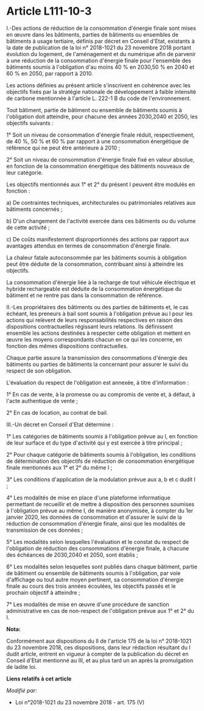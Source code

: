# Article L111-10-3

I.-Des actions de réduction de la consommation d'énergie finale sont mises en œuvre dans les bâtiments, parties de bâtiments
ou ensembles de bâtiments à usage tertiaire, définis par décret en Conseil d'Etat, existants à la date de publication de la
loi n° 2018-1021 du 23 novembre 2018 portant évolution du logement, de l'aménagement et du numérique afin de parvenir à une
réduction de la consommation d'énergie finale pour l'ensemble des bâtiments soumis à l'obligation d'au moins 40 % en 2030,50
% en 2040 et 60 % en 2050, par rapport à 2010.

Les actions définies au présent article s'inscrivent en cohérence avec les objectifs fixés par la stratégie nationale de
développement à faible intensité de carbone mentionnée à l'article L. 222-1 B du code de l'environnement.

Tout bâtiment, partie de bâtiment ou ensemble de bâtiments soumis à l'obligation doit atteindre, pour chacune des années
2030,2040 et 2050, les objectifs suivants :

1° Soit un niveau de consommation d'énergie finale réduit, respectivement, de 40 %, 50 % et 60 % par rapport à une
consommation énergétique de référence qui ne peut être antérieure à 2010 ;

2° Soit un niveau de consommation d'énergie finale fixé en valeur absolue, en fonction de la consommation énergétique des
bâtiments nouveaux de leur catégorie.

Les objectifs mentionnés aux 1° et 2° du présent I peuvent être modulés en fonction :

a) De contraintes techniques, architecturales ou patrimoniales relatives aux bâtiments concernés ;

b) D'un changement de l'activité exercée dans ces bâtiments ou du volume de cette activité ;

c) De coûts manifestement disproportionnés des actions par rapport aux avantages attendus en termes de consommation d'énergie
finale.

La chaleur fatale autoconsommée par les bâtiments soumis à obligation peut être déduite de la consommation, contribuant ainsi
à atteindre les objectifs.

La consommation d'énergie liée à la recharge de tout véhicule électrique et hybride rechargeable est déduite de la
consommation énergétique du bâtiment et ne rentre pas dans la consommation de référence.

II.-Les propriétaires des bâtiments ou des parties de bâtiments et, le cas échéant, les preneurs à bail sont soumis à
l'obligation prévue au I pour les actions qui relèvent de leurs responsabilités respectives en raison des dispositions
contractuelles régissant leurs relations. Ils définissent ensemble les actions destinées à respecter cette obligation et
mettent en œuvre les moyens correspondants chacun en ce qui les concerne, en fonction des mêmes dispositions contractuelles.

Chaque partie assure la transmission des consommations d'énergie des bâtiments ou parties de bâtiments la concernant pour
assurer le suivi du respect de son obligation.

L'évaluation du respect de l'obligation est annexée, à titre d'information :

1° En cas de vente, à la promesse ou au compromis de vente et, à défaut, à l'acte authentique de vente ;

2° En cas de location, au contrat de bail.

III.-Un décret en Conseil d'Etat détermine :

1° Les catégories de bâtiments soumis à l'obligation prévue au I, en fonction de leur surface et du type d'activité qui y est
exercée à titre principal ;

2° Pour chaque catégorie de bâtiments soumis à l'obligation, les conditions de détermination des objectifs de réduction de
consommation énergétique finale mentionnés aux 1° et 2° du même I ;

3° Les conditions d'application de la modulation prévue aux a, b et c dudit I ;

4° Les modalités de mise en place d'une plateforme informatique permettant de recueillir et de mettre à disposition des
personnes soumises à l'obligation prévue au même I, de manière anonymisée, à compter du 1er janvier 2020, les données de
consommation et d'assurer le suivi de la réduction de consommation d'énergie finale, ainsi que les modalités de transmission
de ces données ;

5° Les modalités selon lesquelles l'évaluation et le constat du respect de l'obligation de réduction des consommations
d'énergie finale, à chacune des échéances de 2030,2040 et 2050, sont établis ;

6° Les modalités selon lesquelles sont publiés dans chaque bâtiment, partie de bâtiment ou ensemble de bâtiments soumis à
l'obligation, par voie d'affichage ou tout autre moyen pertinent, sa consommation d'énergie finale au cours des trois années
écoulées, les objectifs passés et le prochain objectif à atteindre ;

7° Les modalités de mise en œuvre d'une procédure de sanction administrative en cas de non-respect de l'obligation prévue aux
1° et 2° du I.

**Nota:**

Conformément aux dispositions du II de l'article 175 de la loi n° 2018-1021 du 23 novembre 2018, ces dispositions, dans leur
rédaction résultant du I dudit article, entrent en vigueur à compter de la publication du décret en Conseil d'Etat mentionné
au III, et au plus tard un an après la promulgation de ladite loi.

**Liens relatifs à cet article**

_Modifié par_:

  - Loi n°2018-1021 du 23 novembre 2018 - art. 175 (V)

